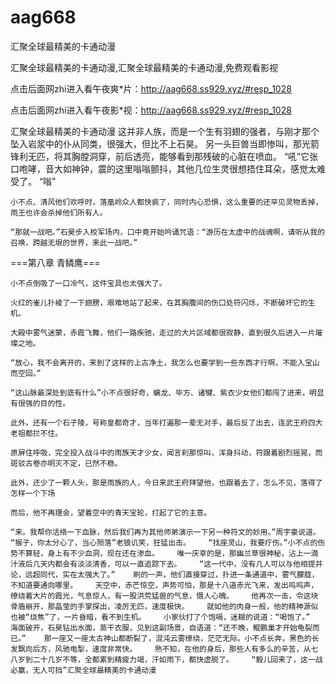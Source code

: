 # aag668
汇聚全球最精美的卡通动漫

汇聚全球最精美的卡通动漫,汇聚全球最精美的卡通动漫,免费观看影视

点击后面网zhi进入看午夜爽*片：http://aag668.ss929.xyz/#resp_1028

点击后面网zhi进入看午夜影*视：http://aag668.ss929.xyz/#resp_1028

汇聚全球最精美的卡通动漫    这并非人族，而是一个生有羽翅的强者，与刚才那个坠入岩浆中的仆从同类，很强大，但比不上石昊。    另一头巨兽当即惨叫，那光箭锋利无匹，将其胸膛洞穿，前后透亮，能够看到那残破的心脏在喷血。    “吼”它张口咆哮，音大如神钟，震的这里嗡嗡颤抖，其他几位生灵很想捂住耳朵，感觉太难受了。    “嗡”

    小不点、清风他们欢呼时，落凰岭众人都快疯了，同时内心恐惧，这么重要的还罕见灵物丢掉，雨王也许会杀掉他们所有人。

    “那就一战吧。”石昊步入校军场内，口中竟开始吟诵咒语：“游历在太虚中的战魂啊，请听从我的召唤，跨越无垠的世界，来此一战吧。”

===第八章 青鳞鹰===

    小不点倒吸了一口冷气，这件宝具也太强大了。

    火红的雀儿扑棱了一下翅膀，艰难地站了起来，在其胸腹间的伤口处符闪烁，不断破坏它的生机。

    大殿中雾气迷蒙，赤霞飞舞，他们一路疾驰，走过的大片区域都很寂静，直到很久后进入一片璀璨之地。

    “放心，我不会离开的，来到了这样的上古净土，我怎么也要学到一些东西才行啊，不能入宝山而空回。”

    “这山脉最深处到底有什么”小不点很好奇，螭龙、毕方、诸犍、紫衣少女他们都闯了进来，明显有很强的目的性。

    此外，还有一个石子陵，号称皇都奇才，当年打遍那一辈无对手，最后反了出去，连武王府四大老祖都拦不住。

    原屏住呼吸，完全投入战斗中的雨族天才少女，闻言刹那惊叫，浑身抖动，符跟着剧烈摇晃，而斑驳古卷亦明灭不定，已然不稳。

    此外，还少了一颗人头，那是雨族的人，今日来武王府拜望他，也跟着去了，怎么不见，落得了怎样一个下场

    而后，他不再理会，望着空中的青天宝轮，打起了它的主意。

    “来。我帮你活络一下血脉，然后我们再为其他师弟演示一下另一种符文的妙用。”周宇豪说道。    “猴子，你太分心了，当心殒落”老狼讥笑，狂猛出击。    “找座灵山，我要疗伤。”小不点的伤势不算轻，身上有不少血洞，现在还在渗血。    唯一庆幸的是，那幽兰草很神秘，沾上一滴汁液后几天内都会有淡淡清香，可以一直追踪下去。    “这一代中，没有几人可以与他相提并论，远超同代，实在太强大了。”    刷的一声，他们直接穿过，扑进一条通道中，雾气朦胧，不知道要通向哪里。    天空中，赤芒惊空，声势可怕，那是十八道赤光飞来，发出呜呜声，缭绕着大片的霞光，气息惊人，有一股洪荒猛兽的气息，慑人心魄。    他再次一击，令这块骨盾崩开，那晶莹的手掌探出，凌厉无匹，速度极快。    就如他的肉身一般，他的精神源似也被“烧焦”了，一片昏暗，看不到生机。    小家伙打了个饱嗝，迷糊的说道：“喝饱了。”    海面破开，石昊钻出水面，蒸干衣服，见到这副场景，自语道：“还不晚，鲲鹏巢才开始龟裂而已。”    那一座又一座太古神山都断裂了，混沌云雾缭绕，茫茫无际。小不点长奔，黑色的长发飘向后方，风驰电掣，速度非常快。    熟不知，在他的身后，那些人有多么的辛苦，从七八岁到二十几岁不等，全都累到精疲力竭，汗如雨下，都快虚脱了。    “毅儿回来了，这一战必赢，无人可挡”汇聚全球最精美的卡通动漫
